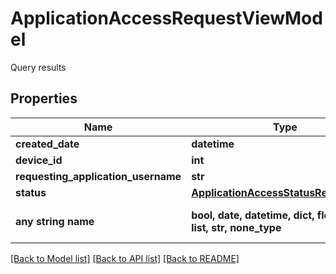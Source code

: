 # ApplicationAccessRequestViewModel

Query results

## Properties
Name | Type | Description | Notes
------------ | ------------- | ------------- | -------------
**created_date** | **datetime** | CreatedDate | [optional] 
**device_id** | **int** | DeviceId | [optional] 
**requesting_application_username** | **str** | RequestingApplicationUsername | [optional] 
**status** | [**ApplicationAccessStatusRequestType**](ApplicationAccessStatusRequestType.md) |  | [optional] 
**any string name** | **bool, date, datetime, dict, float, int, list, str, none_type** | any string name can be used but the value must be the correct type | [optional]

[[Back to Model list]](../README.md#documentation-for-models) [[Back to API list]](../README.md#documentation-for-api-endpoints) [[Back to README]](../README.md)


